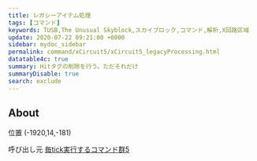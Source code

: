 ```yaml
---
title: レガシーアイテム処理
tags: [コマンド]
keywords: TUSB,The Unusual Skyblock,スカイブロック,コマンド,解析,X回路区域
update: 2020-07-22 09:21:00 +0000
sidebar: mydoc_sidebar
permalink: command/xCircuit5/xCircuit5_legacyProcessing.html
datatable4c: true
summary: Hitタグの削除を行う。ただそれだけ
summaryDisable: true
search: exclude
---
```


## About

<span class="tagYellow">位置</span> (-1920,14,-181)

<span class="tagBlack">呼び出し元</span> [毎tick実行するコマンド群5]({{site.baseurl}}/command/xCircuit5/xCircuit5_command.html)

